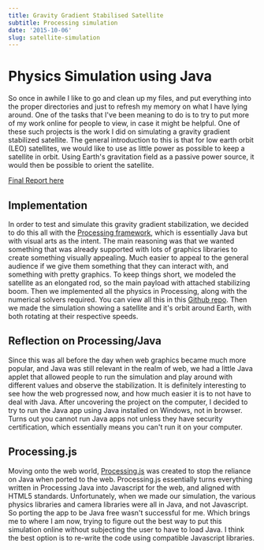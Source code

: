 ```yaml
---
title: Gravity Gradient Stabilised Satellite
subtitle: Processing simulation
date: '2015-10-06'
slug: satellite-simulation
---
```


# Physics Simulation using Java

So once in awhile I like to go and clean up my files, and put everything into
the proper directories and just to refresh my memory on what I have lying
around. One of the tasks that I've been meaning to do is to try to put more of
my work online for people to view, in case it might be helpful. One of these
such projects is the work I did on simulating a gravity gradient stabilized
satellite. The general introduction to this is that for low earth orbit (LEO)
satellites, we would like to use as little power as possible to keep a
satellite in orbit. Using Earth's gravitation field as a passive power source,
it would then be possible to orient the satellite.

[Final Report here][2]

## Implementation

In order to test and simulate this gravity gradient stabilization, we decided
to do this all with the [Processing framework][3], which is essentially Java
but with visual arts as the intent. The main reasoning was that we wanted
something that was already supported with lots of graphics libraries to create
something visually appealing. Much easier to appeal to the general audience if
we give them something that they can interact with, and something with pretty
graphics. To keep things short, we modeled the satellite as an elongated rod,
so the main payload with attached stabilizing boom. Then we implemented all
the physics in Processing, along with the numerical solvers required. You can
view all this in this [Github repo][4]. Then we made the simulation showing a
satellite and it's orbit around Earth, with both rotating at their respective
speeds.

## Reflection on Processing/Java

Since this was all before the day when web graphics became much more popular,
and Java was still relevant in the realm of web, we had a little Java applet
that allowed people to run the simulation and play around with different
values and observe the stabilization. It is definitely interesting to see how
the web progressed now, and how much easier it is to not have to deal with
Java. After uncovering the project on the computer, I decided to try to run
the Java app using Java installed on Windows, not in browser. Turns out you
cannot run Java apps not unless they have security certification, which
essentially means you can't run it on your computer.

## Processing.js

Moving onto the web world, [Processing.js][5] was created to stop the reliance
on Java when ported to the web. Processing.js essentially turns everything
written in Processing Java into Javascript for the web, and aligned with HTML5
standards. Unfortunately, when we made our simulation, the various physics
libraries and camera libraries were all in Java, and not Javascript. So
porting the app to be Java free wasn't successful for me. Which brings me to
where I am now, trying to figure out the best way to put this simulation
online without subjecting the user to have to load Java. I think the best
option is to re-write the code using compatible Javascript libraries.

[2]: /satellitepaper.pdf

[3]: https://processing.org

[4]: https://github.com/billyfung/satellite_boom/tree/gh-pages

[5]: http://processingjs.org

